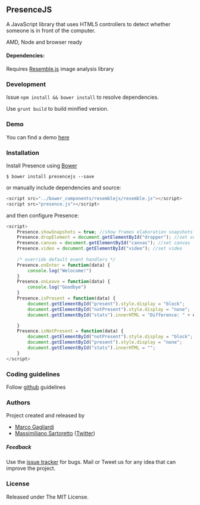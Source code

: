## PresenceJS

A JavaScript library that uses HTML5 controllers to detect whether someone is in front of the computer. 

AMD, Node and browser ready

#### Dependencies: 
Requires [Resemble.js](http://huddle.github.io/Resemble.js/) image analysis library


### Development
Issue `npm install && bower install` to resolve dependencies.

Use `grunt build` to build minified version.

### Demo
You can find a demo [here](http://marco-gagliardi.github.io/presencejs/)


### Installation
Install Presence using [Bower](http://bower.io/)

`$ bower install presencejs --save`

or manually include dependencies and source:

``` javascript
<script src="../bower_components/resemblejs/resemble.js"></script>
<script src="presence.js"></script>
```

and then configure Presence:

```javascript
<script>
    Presence.showSnapshots = true; //show frames elaboration snapshots
    Presence.dropElement = document.getElementById("dropper"); //set snapshots container
    Presence.canvas = document.getElementById("canvas"); //set canvas
    Presence.video = document.getElementById("video"); //set video
    
    /* override default event handlers */
    Presence.onEnter = function(data) {
        console.log("Welocome!")
    }
    Presence.onLeave = function(data) {
        console.log("Goodbye")
    }
    Presence.isPresent = function(data) {
        document.getElementById("present").style.display = "block";
        document.getElementById("notPresent").style.display = "none";
        document.getElementById("stats").innerHTML = "Difference: " + data.mismatch + "% Red: " + data.red + "% Blue:" + data.blue + "% Green:" + data.green + " Brightness: " + data.brightness + "%";

    }
    Presence.isNotPresent = function(data) {
        document.getElementById("notPresent").style.display = "block";
        document.getElementById("present").style.display = "none";
        document.getElementById("stats").innerHTML = "";
    }
</script>
```

### Coding guidelines
Follow [github](https://github.com/styleguide/) guidelines

### Authors
Project created and released by

* [Marco Gagliardi](mailto:marcogagliardi84@gmail.com)
* [Massimiliano Sartoretto](mailto:massimilianosartoretto@gmail.com) ([Twitter](http://twitter.com/___Sarto))

##### Feedback
Use the [issue tracker](https://github.com/marco-gagliardi/presencejs/issues) for bugs. Mail or Tweet us for any idea that can improve the project.

### License
Released under The MIT License.
